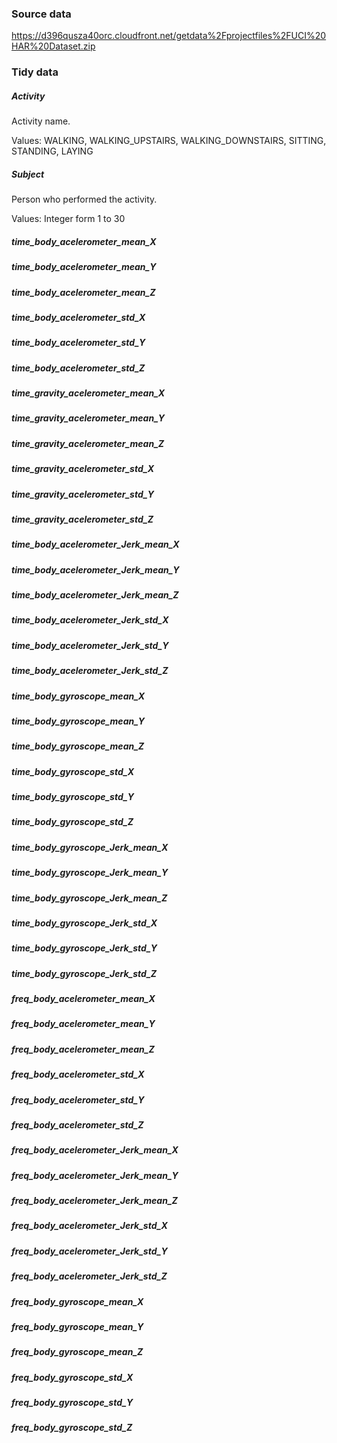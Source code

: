 
### Source data
https://d396qusza40orc.cloudfront.net/getdata%2Fprojectfiles%2FUCI%20HAR%20Dataset.zip 


### Tidy data
##### Activity
Activity name.

Values: WALKING, WALKING_UPSTAIRS, WALKING_DOWNSTAIRS, SITTING, STANDING, LAYING

##### Subject
Person who performed the activity.

Values: Integer form 1 to 30

##### time_body_acelerometer_mean_X
##### time_body_acelerometer_mean_Y
##### time_body_acelerometer_mean_Z
##### time_body_acelerometer_std_X
##### time_body_acelerometer_std_Y
##### time_body_acelerometer_std_Z
##### time_gravity_acelerometer_mean_X
##### time_gravity_acelerometer_mean_Y
##### time_gravity_acelerometer_mean_Z
##### time_gravity_acelerometer_std_X
##### time_gravity_acelerometer_std_Y
##### time_gravity_acelerometer_std_Z
##### time_body_acelerometer_Jerk_mean_X
##### time_body_acelerometer_Jerk_mean_Y
##### time_body_acelerometer_Jerk_mean_Z
##### time_body_acelerometer_Jerk_std_X
##### time_body_acelerometer_Jerk_std_Y
##### time_body_acelerometer_Jerk_std_Z
##### time_body_gyroscope_mean_X
##### time_body_gyroscope_mean_Y
##### time_body_gyroscope_mean_Z
##### time_body_gyroscope_std_X
##### time_body_gyroscope_std_Y
##### time_body_gyroscope_std_Z
##### time_body_gyroscope_Jerk_mean_X
##### time_body_gyroscope_Jerk_mean_Y
##### time_body_gyroscope_Jerk_mean_Z
##### time_body_gyroscope_Jerk_std_X
##### time_body_gyroscope_Jerk_std_Y
##### time_body_gyroscope_Jerk_std_Z
##### freq_body_acelerometer_mean_X
##### freq_body_acelerometer_mean_Y
##### freq_body_acelerometer_mean_Z
##### freq_body_acelerometer_std_X
##### freq_body_acelerometer_std_Y
##### freq_body_acelerometer_std_Z
##### freq_body_acelerometer_Jerk_mean_X
##### freq_body_acelerometer_Jerk_mean_Y
##### freq_body_acelerometer_Jerk_mean_Z
##### freq_body_acelerometer_Jerk_std_X
##### freq_body_acelerometer_Jerk_std_Y
##### freq_body_acelerometer_Jerk_std_Z
##### freq_body_gyroscope_mean_X
##### freq_body_gyroscope_mean_Y
##### freq_body_gyroscope_mean_Z
##### freq_body_gyroscope_std_X
##### freq_body_gyroscope_std_Y
##### freq_body_gyroscope_std_Z
